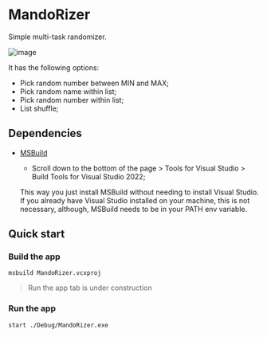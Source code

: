 # MandoRizer

Simple multi-task randomizer.

![image](https://github.com/Nicolas-Soares/MandoRizer2/assets/71686515/4ca1222f-7a7a-4f59-8242-9693acfdbdc3)

It has the following options:

- Pick random number between MIN and MAX;
- Pick random name within list;
- Pick random number within list;
- List shuffle;

## Dependencies

- [MSBuild](https://visualstudio.microsoft.com/pt-br/downloads/)
    - Scroll down to the bottom of the page > Tools for Visual Studio > Build Tools for Visual Studio 2022;
    
    This way you just install MSBuild without needing to install Visual Studio. If you already have Visual Studio installed on your machine, this is not necessary, although, MSBuild needs to be in your PATH env variable.

## Quick start
### Build the app

```
msbuild MandoRizer.vcxproj
```
> Run the app tab is under construction
### Run the app
```
start ./Debug/MandoRizer.exe
```
